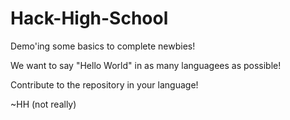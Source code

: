 # Hack-High-School
Demo'ing some basics to complete newbies!

We want to say "Hello World" in as many languagees as possible!

Contribute to the repository in your language!


~HH (not really)
